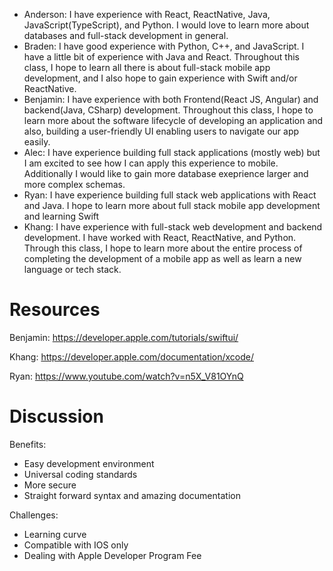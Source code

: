 - Anderson: I have experience with React, ReactNative, Java, JavaScript(TypeScript), and Python. I would love to learn more about databases and full-stack development in general.
- Braden: I have good experience with Python, C++, and JavaScript. I have a little bit of experience with Java and React. Throughout this class, I hope to learn all there is about full-stack mobile app development, and I also hope to gain experience with Swift and/or ReactNative.
- Benjamin: I have experience with both Frontend(React JS, Angular) and backend(Java, CSharp) development. Throughout this class, I hope to learn more about the software lifecycle of developing an application and also, building a user-friendly UI enabling users to navigate our app easily.
- Alec: I have experience building full stack applications (mostly web) but I am excited to see how I can apply this experience to mobile. Additionally I would like to gain more database exeprience larger and more complex schemas.
- Ryan: I have experience building full stack web applications with React and Java. I hope to learn more about full stack mobile app development and learning Swift
- Khang: I have experience with full-stack web development and backend development. I have worked with React, ReactNative, and Python. Through this class, I hope to learn more about the entire process of completing the development of a mobile app as well as learn a new language or tech stack.

# Resources
Benjamin: https://developer.apple.com/tutorials/swiftui/

Khang: https://developer.apple.com/documentation/xcode/

Ryan: https://www.youtube.com/watch?v=n5X_V81OYnQ


# Discussion
Benefits: 
- Easy development environment
- Universal coding standards
- More secure
- Straight forward syntax and amazing documentation

Challenges:
- Learning curve
- Compatible with IOS only
- Dealing with Apple Developer Program Fee
